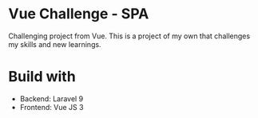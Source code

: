 # Vue Challenge - SPA

Challenging project from Vue. This is a project of my own that challenges my skills and new learnings.

# Build with

- Backend: Laravel 9
- Frontend: Vue JS 3
